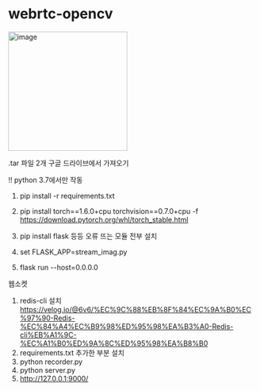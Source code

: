 # webrtc-opencv

<a href="https://github.com/checkmate2022/Backend/wiki"><img width="240" alt="image" src="https://user-images.githubusercontent.com/62784314/197489630-3230add5-241b-4fa6-9282-ecd4811c1420.png"></a>  



.tar 파일 2개 구글 드라이브에서 가져오기 

!! python 3.7에서만 작동 

1. pip install -r requirements.txt
2. pip install torch==1.6.0+cpu torchvision==0.7.0+cpu -f https://download.pytorch.org/whl/torch_stable.html

3. pip install flask 등등 오류 뜨는 모듈 전부 설치

4. set FLASK_APP=stream_imag.py
5. flask run --host=0.0.0.0




웹소켓
1. redis-cli 설치 https://velog.io/@6v6/%EC%9C%88%EB%8F%84%EC%9A%B0%EC%97%90-Redis-%EC%84%A4%EC%B9%98%ED%95%98%EA%B3%A0-Redis-cli%EB%A1%9C-%EC%A1%B0%ED%9A%8C%ED%95%98%EA%B8%B0
2. requirements.txt 추가한 부분 설치
3. python recorder.py
4. python server.py
5. http://127.0.0.1:9000/
